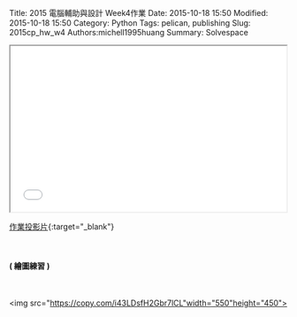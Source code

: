Title: 2015 電腦輔助與設計 Week4作業
Date: 2015-10-18 15:50
Modified: 2015-10-18 15:50
Category: Python
Tags: pelican, publishing
Slug: 2015cp_hw_w4
Authors:michell1995huang
Summary: Solvespace

<iframe src="simplest2.html" width="500" height="300"></iframe>

[作業投影片](simplest2.html){:target="_blank"}

<br>
<h4>( 繪圖練習 )</h4>
<br>

<img src="https://copy.com/i43LDsfH2Gbr7lCL"width="550"height="450">
<br>
